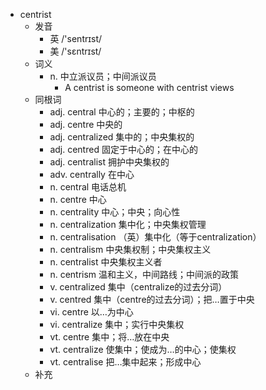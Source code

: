 - centrist
  - 发音
    - 英 /'sentrɪst/
    - 美 /'sɛntrɪst/
  - 词义
    - n. 中立派议员；中间派议员
      - A centrist is someone with centrist views
  - 同根词
    - adj. central 中心的；主要的；中枢的
    - adj. centre 中央的
    - adj. centralized 集中的；中央集权的
    - adj. centred 固定于中心的；在中心的
    - adj. centralist 拥护中央集权的
    - adv. centrally 在中心
    - n. central 电话总机
    - n. centre 中心
    - n. centrality 中心；中央；向心性
    - n. centralization 集中化；中央集权管理
    - n. centralisation （英）集中化（等于centralization）
    - n. centralism 中央集权制；中央集权主义
    - n. centralist 中央集权主义者
    - n. centrism 温和主义，中间路线；中间派的政策
    - v. centralized 集中（centralize的过去分词）
    - v. centred 集中（centre的过去分词）；把…置于中央
    - vi. centre 以…为中心
    - vi. centralize 集中；实行中央集权
    - vt. centre 集中；将…放在中央
    - vt. centralize 使集中；使成为…的中心；使集权
    - vt. centralise 把…集中起来；形成中心
  - 补充